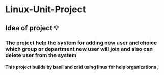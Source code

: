 # Linux-Unit-Project



## Idea of project 💡
### The project help the system for adding new user and choice which group or department new user will join and also can delete user from the system










#### This project builds by basil and zaid using linux for help organizations ,
